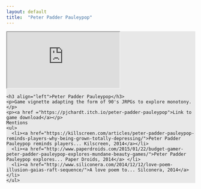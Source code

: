 ```yaml
---
layout: default
title:  "Peter Padder Pauleypop"
---
```


<div class="row justify-center" style="background-color: #e8e8e8;">
    <div class="right">
      <div class="row">
          <!-- 16:9 aspect ratio -->
          <div class="embed-responsive embed-responsive-16by9">
            <iframe class="embed-responsive-item" src="https://player.vimeo.com/video/266976293" ></iframe>
          </div>
      </div>

    <h3 align="left">Peter Padder Pauleypop</h3>
    <p>Game vignette adapting the form of 90's JRPGs to explore monotony.</p>
    <p><a href ="https://pjchardt.itch.io/peter-padder-pauleypop">Link to game download</a></p>
    Mentions
    <ul>
      <li><a href="https://killscreen.com/articles/peter-padder-pauleypop-reminds-players-why-being-grown-totally-depressing/">Peter Padder Pauleypop reminds players... Kilscreen, 2014</a></li>
      <li><a href="http://www.paperdroids.com/2015/01/22/budget-gamer-peter-padder-pauleypop-explores-mundane-beauty-games/">Peter Padder Pauleypop explores... Paper Droids, 2014</a> </li>
      <li><a href="http://www.siliconera.com/2014/12/12/love-poem-illusion-gaias-raft-sequence/">A love poem to... Silconera, 2014</a></li>
    </ul>
  </div>
</div>
